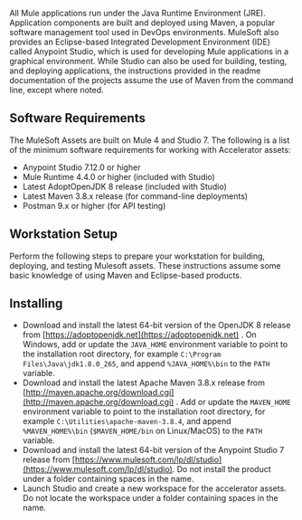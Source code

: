 All Mule applications run under the Java Runtime Environment (JRE). Application components are built and deployed using Maven, a popular software management tool used in DevOps environments. MuleSoft also provides an Eclipse-based Integrated Development Environment (IDE) called Anypoint Studio, which is used for developing Mule applications in a graphical environment. While Studio can also be used for building, testing, and deploying applications, the instructions provided in the readme documentation of the projects assume the use of Maven from the command line, except where noted.

## Software Requirements

The MuleSoft Assets are built on Mule 4 and Studio 7. The following is a list of the minimum software requirements for working with Accelerator assets:

* Anypoint Studio 7.12.0 or higher
* Mule Runtime 4.4.0 or higher (included with Studio)
* Latest AdoptOpenJDK 8 release (included with Studio)
* Latest Maven 3.8.x release (for command-line deployments)
* Postman 9.x or higher (for API testing)

## Workstation Setup

Perform the following steps to prepare your workstation for building, deploying, and testing Mulesoft assets. These instructions assume some basic knowledge of using Maven and Eclipse-based products.

## Installing

- Download and install the latest 64-bit version of the OpenJDK 8 release from [https://adoptopenjdk.net](https://adoptopenjdk.net)
   . On Windows, add or update the `JAVA_HOME` environment variable to point to the installation root directory, for example `C:\Program Files\Java\jdk1.8.0_265`, and append `%JAVA_HOME%\bin` to the `PATH` variable.
- Download and install the latest Apache Maven 3.8.x release from [http://maven.apache.org/download.cgi](http://maven.apache.org/download.cgi) . Add or update the `MAVEN_HOME` environment variable to point to the installation root directory, for example `C:\Utilities\apache-maven-3.8.4`, and append `%MAVEN_HOME%\bin` (`$MAVEN_HOME/bin` on Linux/MacOS) to the `PATH` variable.
- Download and install the latest 64-bit version of the Anypoint Studio 7 release from [https://www.mulesoft.com/lp/dl/studio](https://www.mulesoft.com/lp/dl/studio). Do not install the product under a folder containing spaces in the name.
- Launch Studio and create a new workspace for the accelerator assets. Do not locate the workspace under a folder containing spaces in the name.

